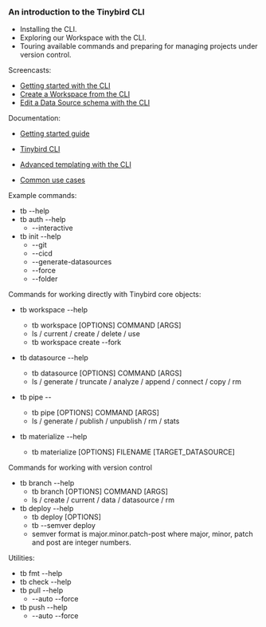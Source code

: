 ### An introduction to the Tinybird CLI
  * Installing the CLI.
  * Exploring our Workspace with the CLI.
  * Touring available commands and preparing for managing projects under version control.


Screencasts:

* [Getting started with the CLI](https://youtu.be/OOEe84ly7Cs)
* [Create a Workspace from the CLI](https://youtu.be/-jozbkGu31A)
* [Edit a Data Source schema with the CLI](https://youtu.be/gzpuQfk3Byg)


Documentation:

* [Getting started guide](https://www.tinybird.co/docs/quick-start-cli.html)
* [Tinybird CLI](https://www.tinybird.co/docs/cli.html)

* [Advanced templating with the CLI](https://www.tinybird.co/docs/cli/advanced-templates.html)

* [Common use cases](https://www.tinybird.co/docs/cli/common-use-cases.html)


Example commands:

* tb --help
* tb auth --help
  * --interactive
* tb init --help
  * --git
  * --cicd
  * --generate-datasources
  * --force
  * --folder

Commands for working directly with Tinybird core objects:
* tb workspace --help
  * tb workspace [OPTIONS] COMMAND [ARGS]
  * ls / current / create / delete / use
  * tb workspace create --fork
* tb datasource --help
  *  tb datasource [OPTIONS] COMMAND [ARGS]
  * ls / generate / truncate / analyze / append / connect / copy / rm
* tb pipe --
  * tb pipe [OPTIONS] COMMAND [ARGS]
  * ls / generate / publish / unpublish / rm / stats 

* tb materialize --help  
  * tb materialize [OPTIONS] FILENAME [TARGET_DATASOURCE]


Commands for working with version control 

* tb branch --help
  * tb branch [OPTIONS] COMMAND [ARGS]
  * ls / create / current / data / datasource / rm
* tb deploy --help
  * tb deploy [OPTIONS]
  * tb --semver <semver> deploy
  * semver <semver> format is major.minor.patch-post where major, minor, patch and post are integer numbers.



Utilities: 
* tb fmt --help
* tb check --help
* tb pull --help
  * --auto --force
* tb push --help 
  * --auto --force 




